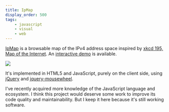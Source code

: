 ```yaml
---
title: IpMap
display_order: 500
tags:
    - javascript
    - visual
    - web
---
```

[IpMap](https://github.com/jacquev6/IpMap/) is a browsable map of the IPv4 address space inspired by [xkcd 195, Map of the Internet](http://xkcd.com/195/).
An [interactive demo](http://jacquev6.github.io/IpMap/) is available.

<div class="text-center">
<img class="img-fluid" src="http://jacquev6.github.io/IpMap/logo.png">
</div>

It's implemented in HTML5 and JavaScript, purely on the client side, using [jQuery](http://jquery.com/) and [jquery-mousewheel](https://github.com/jquery/jquery-mousewheel).

I've recently acquired more knowledge of the JavaScript language and ecosystem.
I think this project would deserve some work to improve its code quality and maintainability.
But I keep it here because it's still working software.
